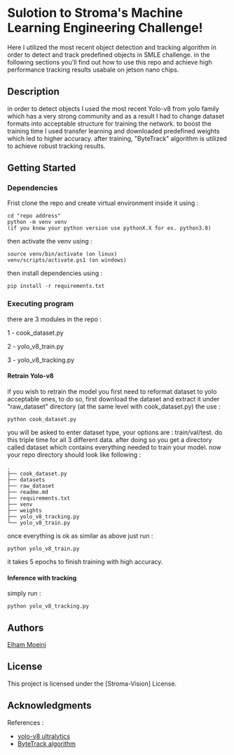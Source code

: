 # Sulotion to Stroma's Machine Learning Engineering Challenge!

Here I utilized the most recent object detection and tracking algorithm in order to detect and track predefined objects in SMLE challenge.
in the following sections you'll find out how to use this repo and achieve high performance tracking results usabale on jetson nano chips.

## Description

in order to detect objects I used the most recent Yolo-v8 from yolo family which has a very strong community and as a result I had to change dataset formats into acceptable structure for training the network. to boost the training time I used transfer learning and downloaded predefined weights which led to higher accuracy. after training, "ByteTrack" algorithm is utilized to achieve robust tracking results.

## Getting Started

### Dependencies

Frist clone the repo and create virtual environment inside it using : 
```
cd "repo address"
python -m venv venv
(if you know your python version use pythonX.X for ex. python3.8)
```
then activate the venv using : 
```
source venv/bin/activate (on linux)
venv/scripts/activate.ps1 (on windows)
```
then install dependencies using : 

```
pip install -r requirements.txt
```

### Executing program

there are 3 modules in the repo :

1 - cook_dataset.py

2 - yolo_v8_train.py

3 - yolo_v8_tracking.py

#### Retrain Yolo-v8

if you wish to retrain the model you first need to reformat dataset to yolo acceptable ones, to do so, first download the dataset and extract it under "raw_dataset" directory (at the same level with cook_dataset.py) the use :
```
python cook_dataset.py
```
you will be asked to enter dataset type, your options are  : train/val/test. do this triple time for all 3 different data. after doing so you get a directory called dataset which contains everything needed to train your model. now your repo directory should look like following :

```
.
├── cook_dataset.py
├── datasets
├── raw_dataset
├── readme.md
├── requirements.txt
├── venv
├── weights
├── yolo_v8_tracking.py
└── yolo_v8_train.py
```
once everything is ok as similar as above just run :

```
python yolo_v8_train.py
```
it takes 5 epochs to finish training with high accuracy.

#### Inference with tracking

simply run :
```
python yolo_v8_tracking.py
```

## Authors

[Elham Moeini](https://www.linkedin.com/in/elham-moeini-6178257a/)

## License

This project is licensed under the [Stroma-Vision] License.

## Acknowledgments

References :

* [yolo-v8 ultralytics](https://github.com/ultralytics/ultralytics)
* [ByteTrack algorithm](https://github.com/ifzhang/ByteTrack)